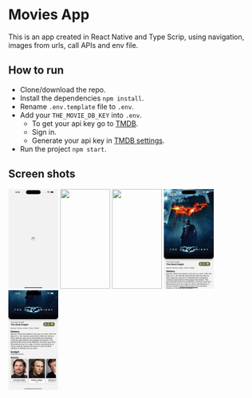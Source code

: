 # Movies App
This is an app created in React Native and Type Scrip, using navigation, images from urls, call APIs and env file.

## How to run 
- Clone/download the repo.
- Install the dependencies ```npm install```.
- Rename ```.env.template``` file to ```.env```.
- Add your ```THE_MOVIE_DB_KEY``` into ```.env```.
   - To get your api key go to [TMDB](https://www.themoviedb.org/).
   - Sign in.
   - Generate your api key in [TMDB settings](https://www.themoviedb.org/settings/api).
- Run the project ```npm start```.

## Screen shots 

<div>
<img src="./screenShots/01-Loading.png" style=" width:100px ; height:200px" />
<img src="./screenShots/02-Main.png" style=" width:100px ; height:200px" />
<img src="./screenShots/03-Main.png" style=" width:100px ; height:200px" />
<img src="./screenShots/04-Detail.png" style=" width:100px ; height:200px" />
<img src="./screenShots/05-Detail.png" style=" width:100px ; height:200px" />
</div>